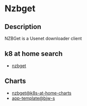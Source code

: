 # Nzbget

## Description

NZBGet is a Usenet downloader client

## k8 at home search

- [nzbget](https://nanne.dev/k8s-at-home-search/#/nzbget)

## Charts

- [nzbget@k8s-at-home-charts](https://k8s-at-home.com/charts/)
- [app-template@bjw-s](https://bjw-s.github.io/helm-charts/)
